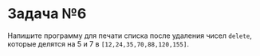 # Задача №6

Напишите программу для печати списка после удаления чисел `delete`, которые делятся на 5 и 7 в `[12,24,35,70,88,120,155]`.
